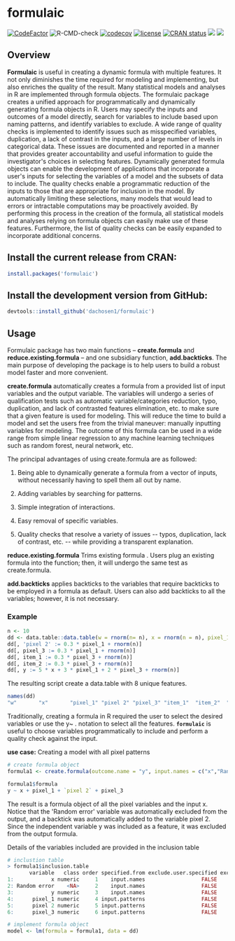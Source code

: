 # formulaic
[![CodeFactor](https://www.codefactor.io/repository/github/dachosen1/formulaic/badge/master)](https://www.codefactor.io/repository/github/dachosen1/formulaic/overview/master)
![R-CMD-check](https://github.com/dachosen1/formulaic/workflows/R-CMD-check/badge.svg)
[![codecov](https://codecov.io/gh/dachosen1/formulaic/branch/master/graph/badge.svg)](https://codecov.io/gh/dachosen1/formulaic)
[![license](https://img.shields.io/badge/license-GPL--3-blue.svg)](https://www.gnu.org/licenses/gpl-3.0.en.html)
[![CRAN status](https://www.r-pkg.org/badges/version/formulaic)](https://CRAN.R-project.org/package=formulaic)
[![](http://cranlogs.r-pkg.org/badges/grand-total/formulaic?color=blue)](https://cran.r-project.org/package=formulaic)
[![](https://cranlogs.r-pkg.org/badges/formulaic)](https://cran.r-project.org/package=formulaic)


## Overview 

**Formulaic** is useful in creating a dynamic formula with multiple features. It not only diminishes the time required for modeling and implementing, but also enriches the quality of the result.
Many statistical models and analyses in R are implemented through formula objects. The formulaic package creates a unified approach for programmatically and dynamically generating formula objects in R. Users may specify the inputs and outcomes of a model directly, search for variables to include based upon naming patterns, and identify variables to exclude. A wide range of quality checks is implemented to identify issues such as misspecified variables, duplication, a lack of contrast in the inputs, and a large number of levels in categorical data. These issues are documented and reported in a manner that provides greater accountability and useful information to guide the investigator's choices in selecting features.
Dynamically generated formula objects can enable the development of applications that incorporate a user's inputs for selecting the variables of a model and the subsets of data to include. The quality checks enable a programmatic reduction of the inputs to those that are appropriate for inclusion in the model. By automatically limiting these selections, many models that would lead to errors or intractable computations may be proactively avoided. By performing this process in the creation of the formula, all statistical models and analyses relying on formula objects can easily make use of these features. Furthermore, the list of quality checks can be easily expanded to incorporate additional concerns.

## Install the current release from CRAN:
```r
install.packages('formulaic')
```

## Install the development version from GitHub:
```r
devtools::install_github('dachosen1/formulaic')
```

## Usage 

Formulaic package has two main functions – **create.formula** and **reduce.existing.formula** – and one subsidiary function, **add.backticks**. The main purpose of developing the package is to help users to build a robust model faster and more convenient.
 
**create.formula** automatically creates a formula from a provided list of input variables and the output variable. The variables will undergo a series of qualification tests such as automatic variable/categories reduction, typo, duplication, and lack of contrasted features elimination, etc. to make sure that a given feature is used for modeling. This will reduce the time to build a model and set the users free from the trivial maneuver: manually inputting variables for modeling. The outcome of this formula can be used in a wide range from simple linear regression to any machine learning techniques such as random forest, neural network, etc. 

The principal advantages of using create.formula are as followed:
 
1) Being able to dynamically generate a formula from a vector of inputs, without necessarily having to spell them all out by name. 

2) Adding variables by searching for patterns.
 
3) Simple integration of interactions.

4) Easy removal of specific variables. 
 
5) Quality checks that resolve a variety of issues -- typos, duplication, lack of contrast, etc. -- while providing a transparent explanation.
 
**reduce.existing.formula** Trims existing formula . Users plug an existing formula into the function; then, it will undergo the same test as create.formula.
 
**add.backticks** applies backticks to the variables that require backticks to be employed in a formula as default. Users can also add backticks to all the variables; however, it is not necessary.   

 
### Example 
 
``` r 
n <- 10
dd <- data.table::data.table(w = rnorm(n= n), x = rnorm(n = n), pixel_1 = rnorm(n = n))
dd[, 'pixel 2' := 0.3 * pixel_1 + rnorm(n)]
dd[, pixel_3 := 0.3 * pixel_1 + rnorm(n)]
dd[, item_1 := 0.3 * pixel_3 + rnorm(n)]
dd[, item_2 := 0.3 * pixel_3 + rnorm(n)]
dd[, y := 5 * x + 3 * pixel_1 + 2 * pixel_3 + rnorm(n)]
```
The resulting script create a data.table with 8 unique features.

```r 
names(dd)
"w"       "x"       "pixel_1" "pixel 2" "pixel_3" "item_1"  "item_2"  "y"  
```
Traditionally, creating a formula in R required the user to select the desired variables or use the y~ . notation to select all the features. **`formulaic`** is useful to choose variables programmatically to include and perform a quality check against the input.

**use case:** Creating a model with all pixel patterns 

``` r 
# create formula object 
formula1 <- create.formula(outcome.name = "y", input.names = c("x","Random error", "y"), input.patterns = c("pix"), dat = dd)

formula1$formula
y ~ x + pixel_1 + `pixel 2` + pixel_3
```
The result is a formula object of all the pixel variables and the input x. Notice that the 'Random error' variable was automatically excluded from the output, and a backtick was automatically added to the variable pixel 2. Since the independent variable y was included as a feature, it was excluded from the output formula. 

Details of the variables included are provided in the inclusion table 

```r 
# inclustion table
> formula1$inclusion.table
       variable   class order specified.from exclude.user.specified exclude.not.in.names.dat exclude.matches.outcome.name include.variable
1:            x numeric     1    input.names                  FALSE                    FALSE                        FALSE             TRUE
2: Random error    <NA>     2    input.names                  FALSE                     TRUE                        FALSE            FALSE
3:            y numeric     3    input.names                  FALSE                    FALSE                         TRUE            FALSE
4:      pixel_1 numeric     4 input.patterns                  FALSE                    FALSE                        FALSE             TRUE
5:      pixel 2 numeric     5 input.patterns                  FALSE                    FALSE                        FALSE             TRUE
6:      pixel_3 numeric     6 input.patterns                  FALSE                    FALSE                        FALSE             TRUE

# implement formula object
model <- lm(formula = formula1, data = dd)
```



